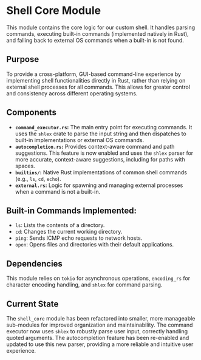 # Shell Core Module

This module contains the core logic for our custom shell. It handles parsing commands, executing built-in commands (implemented natively in Rust), and falling back to external OS commands when a built-in is not found.

## Purpose

To provide a cross-platform, GUI-based command-line experience by implementing shell functionalities directly in Rust, rather than relying on external shell processes for all commands. This allows for greater control and consistency across different operating systems.

## Components

-   **`command_executor.rs`:** The main entry point for executing commands. It uses the `shlex` crate to parse the input string and then dispatches to built-in implementations or external OS commands.
-   **`autocompletion.rs`:** Provides context-aware command and path suggestions. This feature is now enabled and uses the `shlex` parser for more accurate, context-aware suggestions, including for paths with spaces.
-   **`builtins/`:** Native Rust implementations of common shell commands (e.g., `ls`, `cd`, `echo`).
-   **`external.rs`:** Logic for spawning and managing external processes when a command is not a built-in.

## Built-in Commands Implemented:

-   `ls`: Lists the contents of a directory.
-   `cd`: Changes the current working directory.
-   `ping`: Sends ICMP echo requests to network hosts.
-   `open`: Opens files and directories with their default applications.

## Dependencies

This module relies on `tokio` for asynchronous operations, `encoding_rs` for character encoding handling, and `shlex` for command parsing.

## Current State

The `shell_core` module has been refactored into smaller, more manageable sub-modules for improved organization and maintainability. The command executor now uses `shlex` to robustly parse user input, correctly handling quoted arguments. The autocompletion feature has been re-enabled and updated to use this new parser, providing a more reliable and intuitive user experience.